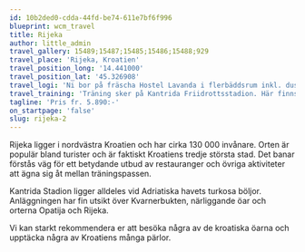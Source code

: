```yaml
---
id: 10b2ded0-cdda-44fd-be74-611e7bf6f996
blueprint: wcm_travel
title: Rijeka
author: little_admin
travel_gallery: 15489;15487;15485;15486;15488;929
travel_place: 'Rijeka, Kroatien'
travel_position_long: '14.441000'
travel_position_lat: '45.326908'
travel_logi: 'Ni bor på fräscha Hostel Lavanda i flerbäddsrum inkl. dusch/wc, luftkonditionering och wi-fi. Vandrarhemmet ligger i ett lugnt område i Rijeka. Frukost serveras på boendet och lunch och middag serveras i närliggande restaurang. På boendet finns gym, mötesrum, pingis och badminton. Det är cirka 400 meter till närmsta busshållplats och det tar cirka 10 minuter från boendet till anläggningen. Bussarna går var 15:e minut. Det är cirka 10 minuters promenad till stranden.'
travel_training: 'Träning sker på Kantrida Friidrottsstadion. Här finns även en inomhushall för friidrott. Ej möjligt för slägga och stavhopp.'
tagline: 'Pris fr. 5.890:-'
on_startpage: 'false'
slug: rijeka-2
---
```

<p>Rijeka ligger i nordvästra Kroatien och har cirka 130 000 invånare. Orten är populär bland turister och är faktiskt Kroatiens tredje största stad. Det banar förstås väg för ett betydande utbud av restauranger och övriga aktiviteter att ägna sig åt mellan träningspassen.</p>
<p>Kantrida Stadion ligger alldeles vid Adriatiska havets turkosa böljor. Anläggningen har fin utsikt över Kvarnerbukten, närliggande öar och orterna Opatija och Rijeka.</p>
<p>Vi kan starkt rekommendera er att besöka några av de kroatiska öarna och upptäcka några av Kroatiens många pärlor.</p>
